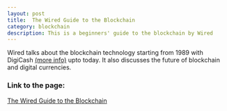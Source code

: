```yaml
---
layout: post
title:  The Wired Guide to the Blockchain
category: blockchain 
description: This is a beginners' guide to the blockchain by Wired
---
```


Wired talks about the blockchain technology starting from 1989 with DigiCash [(more info)](https://tedium.co/2017/11/27/digicash-ecash-bitcoin-history/) upto today. It also discusses the future of blockchain and digital currencies.
 
### Link to the page:
[The Wired Guide to the Blockchain](https://www.wired.com/story/guide-blockchain/)

<!--description-->


